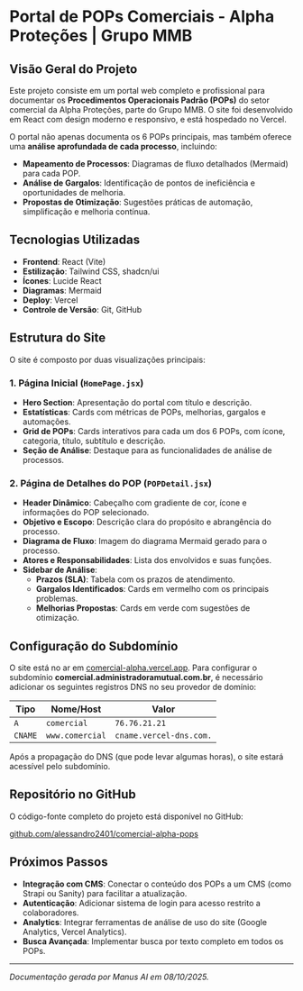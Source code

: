 # Portal de POPs Comerciais - Alpha Proteções | Grupo MMB

## Visão Geral do Projeto

Este projeto consiste em um portal web completo e profissional para documentar os **Procedimentos Operacionais Padrão (POPs)** do setor comercial da Alpha Proteções, parte do Grupo MMB. O site foi desenvolvido em React com design moderno e responsivo, e está hospedado no Vercel.

O portal não apenas documenta os 6 POPs principais, mas também oferece uma **análise aprofundada de cada processo**, incluindo:

- **Mapeamento de Processos**: Diagramas de fluxo detalhados (Mermaid) para cada POP.
- **Análise de Gargalos**: Identificação de pontos de ineficiência e oportunidades de melhoria.
- **Propostas de Otimização**: Sugestões práticas de automação, simplificação e melhoria contínua.

## Tecnologias Utilizadas

- **Frontend**: React (Vite)
- **Estilização**: Tailwind CSS, shadcn/ui
- **Ícones**: Lucide React
- **Diagramas**: Mermaid
- **Deploy**: Vercel
- **Controle de Versão**: Git, GitHub

## Estrutura do Site

O site é composto por duas visualizações principais:

### 1. Página Inicial (`HomePage.jsx`)

- **Hero Section**: Apresentação do portal com título e descrição.
- **Estatísticas**: Cards com métricas de POPs, melhorias, gargalos e automações.
- **Grid de POPs**: Cards interativos para cada um dos 6 POPs, com ícone, categoria, título, subtítulo e descrição.
- **Seção de Análise**: Destaque para as funcionalidades de análise de processos.

### 2. Página de Detalhes do POP (`POPDetail.jsx`)

- **Header Dinâmico**: Cabeçalho com gradiente de cor, ícone e informações do POP selecionado.
- **Objetivo e Escopo**: Descrição clara do propósito e abrangência do processo.
- **Diagrama de Fluxo**: Imagem do diagrama Mermaid gerado para o processo.
- **Atores e Responsabilidades**: Lista dos envolvidos e suas funções.
- **Sidebar de Análise**:
  - **Prazos (SLA)**: Tabela com os prazos de atendimento.
  - **Gargalos Identificados**: Cards em vermelho com os principais problemas.
  - **Melhorias Propostas**: Cards em verde com sugestões de otimização.

## Configuração do Subdomínio

O site está no ar em [comercial-alpha.vercel.app](https://comercial-alpha.vercel.app). Para configurar o subdomínio **comercial.administradoramutual.com.br**, é necessário adicionar os seguintes registros DNS no seu provedor de domínio:

| Tipo      | Nome/Host                       | Valor                               |
|-----------|---------------------------------|-------------------------------------|
| `A`       | `comercial`                     | `76.76.21.21`                       |
| `CNAME`   | `www.comercial`                 | `cname.vercel-dns.com.`             |

Após a propagação do DNS (que pode levar algumas horas), o site estará acessível pelo subdomínio.

## Repositório no GitHub

O código-fonte completo do projeto está disponível no GitHub:

[github.com/alessandro2401/comercial-alpha-pops](https://github.com/alessandro2401/comercial-alpha-pops)

## Próximos Passos

- **Integração com CMS**: Conectar o conteúdo dos POPs a um CMS (como Strapi ou Sanity) para facilitar a atualização.
- **Autenticação**: Adicionar sistema de login para acesso restrito a colaboradores.
- **Analytics**: Integrar ferramentas de análise de uso do site (Google Analytics, Vercel Analytics).
- **Busca Avançada**: Implementar busca por texto completo em todos os POPs.

---
*Documentação gerada por Manus AI em 08/10/2025.*
